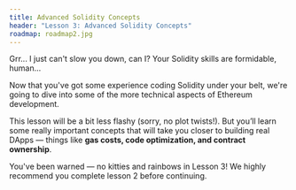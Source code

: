 ```yaml
---
title: Advanced Solidity Concepts
header: "Lesson 3: Advanced Solidity Concepts"
roadmap: roadmap2.jpg
---
```


Grr... I just can't slow you down, can I? Your Solidity skills are formidable, human...

Now that you've got some experience coding Solidity under your belt, we're going to dive into some of the more technical aspects of Ethereum development. 

This lesson will be a bit less flashy (sorry, no plot twists!). But you’ll learn some really important concepts that will take you closer to building real DApps — things like **gas costs, code optimization, and contract ownership**.

You've been warned — no kitties and rainbows in Lesson 3! We highly recommend you complete lesson 2 before continuing.
